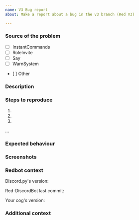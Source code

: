 ```yaml
---
name: V3 Bug report
about: Make a report about a bug in the v3 branch (Red V3)

---
```


<!--
Before reporting a new bug, please make sure this is not already reported or fixed by a pull request
Make sure the bot and the repo are updated.
Update again from the launcher (type `redbot-launcher`, then select option 3), then type `[p]cog update`)
-->

### Source of the problem

<!--
Please tick the correct case by placing a x between the brackets
-->

- [ ] InstantCommands
- [ ] RoleInvite
- [ ] Say
- [ ] WarnSystem
- [ ] Other

### Description

<!-- A clear and concise description of what the bug is. -->

### Steps to reproduce

1.
2.
3.
...

### Expected behaviour

<!-- A clear and concise description of what you expected to happen. -->

### Screenshots

<!-- If applicable, add screenshots to help explain your problem. -->

### Redbot context

Discord.py's version:

Red-DiscordBot last commit:

<!--
To get these informations, type [p]info and grab the correct fields
-->

Your cog's version:

<!--
Use the owner-only command [p]<cogname>info where <cogname> is the raw name of the package
For example, you can get WarnSystem's verison with [p]warnsysteminfo
-->

### Additional context

<!-- Add any other context about the problem here. -->
